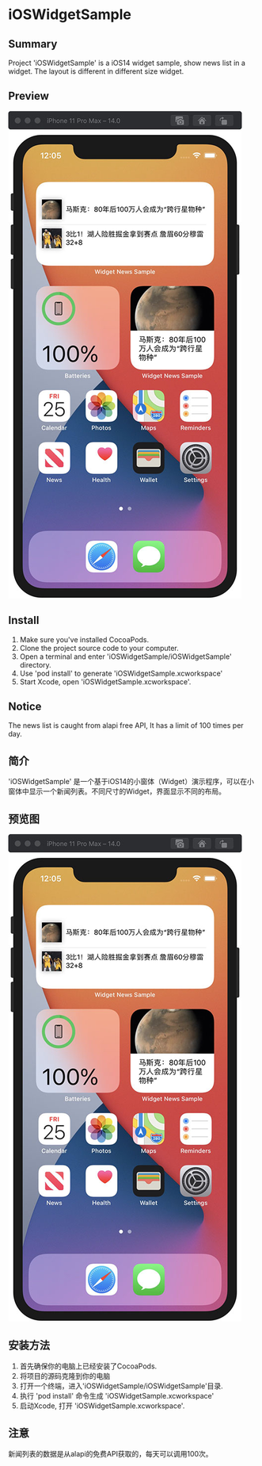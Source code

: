 # iOSWidgetSample

## Summary
Project 'iOSWidgetSample' is a iOS14 widget sample, show news list in a widget. The layout is different in different size widget.

## Preview
![1601000598032.png](https://github.com/ken-hanks/iOSWidgetSample/blob/master/Docs/1601000598032_sm.jpg?raw=true)

## Install
1. Make sure you've installed CocoaPods.
2. Clone the project source code to your computer.
3. Open a terminal and enter 'iOSWidgetSample/iOSWidgetSample' directory.
4. Use 'pod install' to generate 'iOSWidgetSample.xcworkspace'
5. Start Xcode, open 'iOSWidgetSample.xcworkspace'.

## Notice
The news list is caught from alapi free API, It has a limit of 100 times per day.





## 简介
'iOSWidgetSample' 是一个基于iOS14的小窗体（Widget）演示程序，可以在小窗体中显示一个新闻列表。不同尺寸的Widget，界面显示不同的布局。

## 预览图
![1601000598032.png](https://github.com/ken-hanks/iOSWidgetSample/blob/master/Docs/1601000598032_sm.jpg?raw=true)

## 安装方法
1. 首先确保你的电脑上已经安装了CocoaPods.
2. 将项目的源码克隆到你的电脑
3. 打开一个终端，进入'iOSWidgetSample/iOSWidgetSample'目录.
4. 执行 'pod install' 命令生成 'iOSWidgetSample.xcworkspace'
5. 启动Xcode, 打开 'iOSWidgetSample.xcworkspace'.

## 注意
新闻列表的数据是从alapi的免费API获取的，每天可以调用100次。
